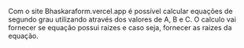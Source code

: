 Com o site Bhaskaraform.vercel.app é possível calcular equações de segundo grau utilizando através dos valores de A, B e C.
O calculo vai fornecer se equação possui raizes e caso seja, fornecer as raizes da equação.  

